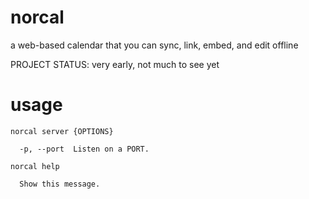 # norcal

a web-based calendar that you can sync, link, embed, and edit offline

PROJECT STATUS: very early, not much to see yet

# usage

```
norcal server {OPTIONS}

  -p, --port  Listen on a PORT.

norcal help

  Show this message.

```

